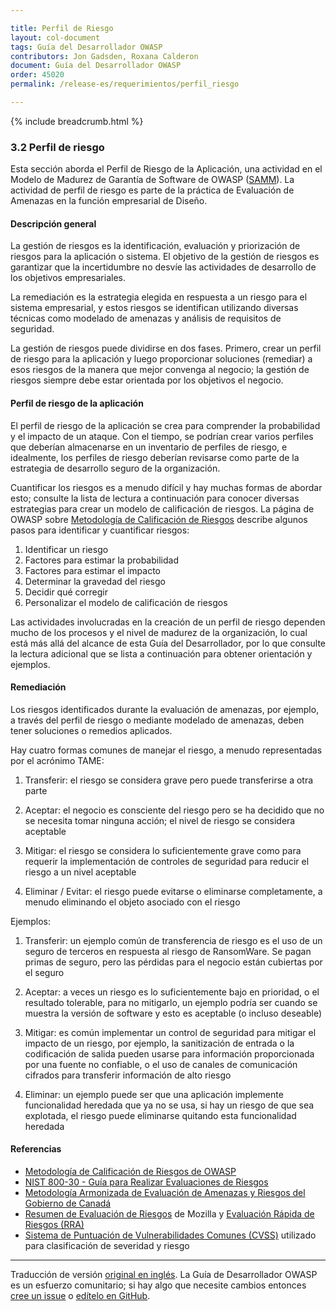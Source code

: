 ```yaml
---

title: Perfil de Riesgo
layout: col-document
tags: Guía del Desarrollador OWASP
contributors: Jon Gadsden, Roxana Calderon
document: Guía del Desarrollador OWASP
order: 45020
permalink: /release-es/requerimientos/perfil_riesgo

---
```


{% include breadcrumb.html %}

### 3.2 Perfil de riesgo

Esta sección aborda el Perfil de Riesgo de la Aplicación,
una actividad en el Modelo de Madurez de Garantía de Software de OWASP ([SAMM][samm]).
La actividad de perfil de riesgo es parte de la práctica de Evaluación de Amenazas en la función empresarial de Diseño.

#### Descripción general

La gestión de riesgos es la identificación, evaluación y priorización de riesgos para la aplicación o sistema.
El objetivo de la gestión de riesgos es garantizar que la incertidumbre no desvíe las actividades de desarrollo
de los objetivos empresariales.

La remediación es la estrategia elegida en respuesta a un riesgo para el sistema empresarial,
y estos riesgos se identifican utilizando diversas técnicas como modelado de amenazas y análisis de requisitos de seguridad.

La gestión de riesgos puede dividirse en dos fases. Primero, crear un perfil de riesgo para la aplicación
y luego proporcionar soluciones (remediar) a esos riesgos de la manera que mejor convenga al negocio;
la gestión de riesgos siempre debe estar orientada por los objetivos el negocio.

#### Perfil de riesgo de la aplicación

El perfil de riesgo de la aplicación se crea para comprender la probabilidad y el impacto de un ataque.
Con el tiempo, se podrían crear varios perfiles que deberían almacenarse en un inventario de perfiles de riesgo,
e idealmente, los perfiles de riesgo deberían revisarse como parte de la estrategia de desarrollo seguro de la organización.

Cuantificar los riesgos es a menudo difícil y hay muchas formas de abordar esto;
consulte la lista de lectura a continuación para conocer diversas estrategias para crear un modelo de calificación de riesgos.
La página de OWASP sobre [Metodología de Calificación de Riesgos][rrm] describe algunos pasos para identificar y cuantificar riesgos:

1. Identificar un riesgo
2. Factores para estimar la probabilidad
3. Factores para estimar el impacto
4. Determinar la gravedad del riesgo
5. Decidir qué corregir
6. Personalizar el modelo de calificación de riesgos

Las actividades involucradas en la creación de un perfil de riesgo dependen mucho de los procesos
y el nivel de madurez de la organización, lo cual está más allá del alcance de esta
Guía del Desarrollador, por lo que consulte la lectura adicional que se lista a continuación para obtener orientación y ejemplos.

#### Remediación

Los riesgos identificados durante la evaluación de amenazas, por ejemplo, a través del perfil de riesgo o mediante modelado de amenazas,
deben tener soluciones o remedios aplicados.

Hay cuatro formas comunes de manejar el riesgo, a menudo representadas por el acrónimo TAME:

1. Transferir: el riesgo se considera grave pero puede transferirse a otra parte

2. Aceptar: el negocio es consciente del riesgo pero se ha decidido que no se necesita tomar ninguna acción;
    el nivel de riesgo se considera aceptable

3. Mitigar: el riesgo se considera lo suficientemente grave como para requerir la implementación de controles de seguridad
    para reducir el riesgo a un nivel aceptable

4. Eliminar / Evitar: el riesgo puede evitarse o eliminarse completamente,
    a menudo eliminando el objeto asociado con el riesgo

Ejemplos:

1. Transferir: un ejemplo común de transferencia de riesgo es el uso de un seguro de terceros
    en respuesta al riesgo de RansomWare.
    Se pagan primas de seguro, pero las pérdidas para el negocio están cubiertas por el seguro

2. Aceptar: a veces un riesgo es lo suficientemente bajo en prioridad, o el resultado tolerable, para no mitigarlo,
    un ejemplo podría ser cuando se muestra la versión de software y esto es aceptable (o incluso deseable)

3. Mitigar: es común implementar un control de seguridad para mitigar el impacto de un riesgo, por ejemplo,
    la sanitización de entrada o la codificación de salida pueden usarse para información proporcionada por una fuente no confiable,
    o el uso de canales de comunicación cifrados para transferir información de alto riesgo

4. Eliminar: un ejemplo puede ser que una aplicación implemente funcionalidad heredada que ya no se usa,
    si hay un riesgo de que sea explotada, el riesgo puede eliminarse quitando esta funcionalidad heredada

#### Referencias

* [Metodología de Calificación de Riesgos de OWASP][rrm]
* [NIST 800-30 - Guía para Realizar Evaluaciones de Riesgos][nist]
* [Metodología Armonizada de Evaluación de Amenazas y Riesgos del Gobierno de Canadá][tra]
* [Resumen de Evaluación de Riesgos][rrs] de Mozilla y [Evaluación Rápida de Riesgos (RRA)][rra]
* [Sistema de Puntuación de Vulnerabilidades Comunes (CVSS)][cvss] utilizado para clasificación de severidad y riesgo

----

Traducción de versión [original en inglés][release0502].
La Guía de Desarrollador OWASP es un esfuerzo comunitario; si hay algo que necesite cambios
entonces [cree un issue][issue0502] o [edítelo en GitHub][edit0502].

[release0502]: https://github.com/OWASP/www-project-developer-guide/blob/main/release/05-requirements/02-risk.md
[cvss]: https://www.first.org/cvss/
[issue0502]: https://github.com/OWASP/www-project-developer-guide/issues/new?labels=enhancement&template=request.md&title=Update:%2005-requirements/02-risk
[nist]: https://csrc.nist.gov/publications/detail/sp/800-30/rev-1/final
[edit0502]: https://github.com/OWASP/www-project-developer-guide/blob/main/draft/05-requirements/02-risk.md
[rra]: https://infosec.mozilla.org/guidelines/risk/rapid_risk_assessment.html
[rrm]: https://owasp.org/www-community/OWASP_Risk_Rating_Methodology
[rrs]: https://infosec.mozilla.org/guidelines/assessing_security_risk
[samm]: https://owaspsamm.org/about/
[tra]: https://cyber.gc.ca/en/guidance/harmonized-tra-methodology-tra-1

